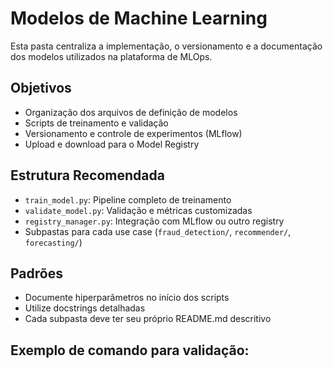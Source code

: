 # Modelos de Machine Learning

Esta pasta centraliza a implementação, o versionamento e a documentação dos modelos utilizados na plataforma de MLOps.

## Objetivos

- Organização dos arquivos de definição de modelos
- Scripts de treinamento e validação
- Versionamento e controle de experimentos (MLflow)
- Upload e download para o Model Registry

## Estrutura Recomendada

- `train_model.py`: Pipeline completo de treinamento
- `validate_model.py`: Validação e métricas customizadas
- `registry_manager.py`: Integração com MLflow ou outro registry
- Subpastas para cada use case (`fraud_detection/`, `recommender/`, `forecasting/`)

## Padrões

- Documente hiperparâmetros no início dos scripts
- Utilize docstrings detalhadas
- Cada subpasta deve ter seu próprio README.md descritivo

## Exemplo de comando para validação:

